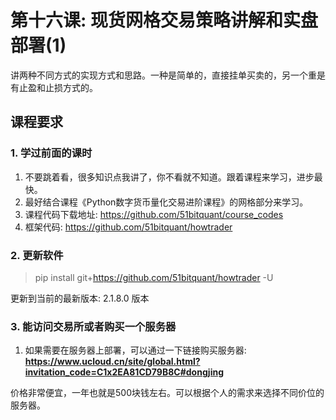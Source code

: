 # 第十六课: 现货网格交易策略讲解和实盘部署(1)

讲两种不同方式的实现方式和思路。一种是简单的，直接挂单买卖的，另一个重是有止盈和止损方式的。

## 课程要求


### 1. 学过前面的课时

1. 不要跳着看，很多知识点我讲了，你不看就不知道。跟着课程来学习，进步最快。
2. 最好结合课程《Python数字货币量化交易进阶课程》的网格部分来学习。
3. 课程代码下载地址: https://github.com/51bitquant/course_codes
4. 框架代码: https://github.com/51bitquant/howtrader

### 2. 更新软件

> pip install git+https://github.com/51bitquant/howtrader -U

更新到当前的最新版本: 2.1.8.0 版本 


### 3. 能访问交易所或者购买一个服务器

1. 如果需要在服务器上部署，可以通过一下链接购买服务器:
   **https://www.ucloud.cn/site/global.html?invitation_code=C1x2EA81CD79B8C#dongjing**
   
  价格非常便宜，一年也就是500块钱左右。可以根据个人的需求来选择不同价位的服务器。


